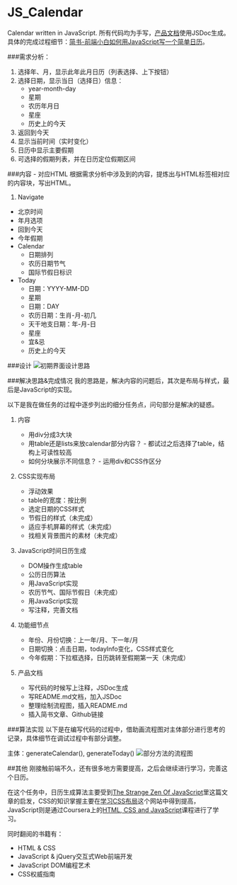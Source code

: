 # JS_Calendar
Calendar written in JavaScript.
所有代码均为手写，[产品文档](/out/index.html)使用JSDoc生成。
具体的完成过程细节：[简书-前端小白如何用JavaScript写一个简单日历](http://www.jianshu.com/p/4fea34254dff)。

###需求分析：
1. 选择年、月，显示此年此月日历（列表选择、上下按钮）
2. 选择日期，显示当日（选择日）信息：
    - year-month-day
	- 星期
	- 农历年月日
	- 星座  
	- 历史上的今天
3. 返回到今天
4. 显示当前时间（实时变化）
5. 日历中显示主要假期
6. 可选择的假期列表，并在日历定位假期区间

###内容 - 对应HTML
根据需求分析中涉及到的内容，提炼出与HTML标签相对应的内容块，写出HTML。

1. Navigate
  - 北京时间
  - 年月选项
  - 回到今天
  - 今年假期
- Calendar
  - 日期排列
  - 农历日期节气
  - 国际节假日标识
- Today
  - 日期：YYYY-MM-DD
  - 星期
  - 日期：DAY
  - 农历日期：生肖-月-初几
  - 天干地支日期：年-月-日
  - 星座
  - 宜&忌
  - 历史上的今天

###设计
![初期界面设计思路](/img/prototype-sketch.png)

###解决思路&完成情况
我的思路是，解决内容的问题后，其次是布局与样式，最后是JavaScript的实现。

以下是我在做任务的过程中逐步列出的细分任务点，问句部分是解决的疑惑。


1. 内容
   - 用div分成3大块
   - 用table还是lists来放calendar部分内容？ - 都试过之后选择了table，结构上可读性较高
   - 如何分块展示不同信息？ - 运用div和CSS作区分

2. CSS实现布局
   - 浮动效果
   - table的宽度：按比例
   - 选定日期的CSS样式
   - 节假日的样式（未完成）
   - 适应手机屏幕的样式（未完成）
   - 找相关背景图片的素材（未完成）

3. JavaScript时间日历生成
   - DOM操作生成table
   - 公历日历算法
   - 用JavaScript实现
   - 农历节气、国际节假日（未完成）
   - 用JavaScript实现
   - 写注释，完善文档
4. 功能细节点
   - 年份、月份切换：上一年/月、下一年/月
   - 日期切换：点击日期，todayInfo变化，CSS样式变化
   - 今年假期：下拉框选择，日历跳转至假期第一天（未完成）

5. 产品文档
   - 写代码的时候写上注释，JSDoc生成
   - 写README.md文档，加入JSDoc
   - 整理绘制流程图，插入README.md
   - 插入简书文章、Github链接


###算法实现
以下是在编写代码的过程中，借助画流程图对主体部分进行思考的记录，具体细节在调试过程中有部分调整。

主体：generateCalendar(), generateToday()
![部分方法的流程图](/img/flow-diagram.png)

##其他
刚接触前端不久，还有很多地方需要提高，之后会继续进行学习，完善这个日历。

在这个任务中，日历生成算法主要受到[The Strange Zen Of JavaScript](http://jszen.blogspot.com/2007_07_01_archive.html)里这篇文章的启发，CSS的知识掌握主要在[学习CSS布局](http://zh.learnlayout.com/position.html)这个网站中得到提高，JavaScript则是通过Coursera上的[HTML, CSS and JavaScript](https://coursera.org/learn/html-css-javascript)课程进行了学习。

同时翻阅的书籍有：

- HTML & CSS
- JavaScript & jQuery交互式Web前端开发
- JavaScript DOM编程艺术
- CSS权威指南
